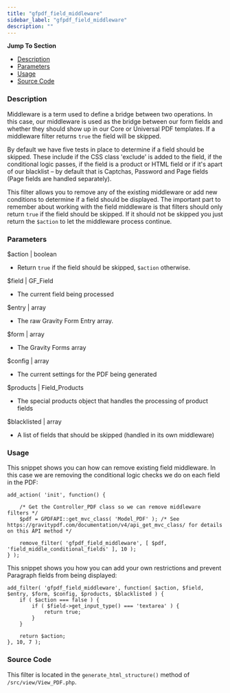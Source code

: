 ```yaml
---
title: "gfpdf_field_middleware"
sidebar_label: "gfpdf_field_middleware"
description: ""
---
```


**Jump To Section**

* [Description](#description)
* [Parameters](#parameters)
* [Usage](#usage)
* [Source Code](#source-code)

### Description 

Middleware is a term used to define a bridge between two operations. In this case, our middleware is used as the bridge between our form fields and whether they should show up in our Core or Universal PDF templates. If a middleware filter returns `true` the field will be skipped.

By default we have five tests in place to determine if a field should be skipped. These include if the CSS class 'exclude' is added to the field, if the conditional logic passes, if the field is a product or HTML field or if it's apart of our blacklist – by default that is Captchas, Password and Page fields (Page fields are handled separately). 

This filter allows you to remove any of the existing middleware or add new conditions to determine if a field should be displayed. The important part to remember about working with the field middleware is that filters should only return `true` if the field should be skipped. If it should not be skipped you just return the `$action` to let the middleware process continue.

### Parameters 

$action | boolean
*  Return `true` if the field should be skipped, `$action` otherwise.

$field | GF_Field
*  The current field being processed

$entry | array
*  The raw Gravity Form Entry array.

$form | array
*  The Gravity Forms array

$config | array
*  The current settings for the PDF being generated

$products | Field_Products
*  The special products object that handles the processing of product fields

$blacklisted | array
*  A list of fields that should be skipped (handled in its own middleware)

### Usage 

This snippet shows you can how can remove existing field middleware. In this case we are removing the conditional logic checks we do on each field in the PDF:

```.language-php
add_action( 'init', function() {

	/* Get the Controller_PDF class so we can remove middleware filters */
	$pdf = GPDFAPI::get_mvc_class( 'Model_PDF' ); /* See https://gravitypdf.com/documentation/v4/api_get_mvc_class/ for details on this API method */

	remove_filter( 'gfpdf_field_middleware', [ $pdf, 'field_middle_conditional_fields' ], 10 );
} );
```

This snippet shows you how you can add your own restrictions and prevent Paragraph fields from being displayed:

```.language-php
add_filter( 'gfpdf_field_middleware', function( $action, $field, $entry, $form, $config, $products, $blacklisted ) {
	if ( $action === false ) {
		if ( $field->get_input_type() === 'textarea' ) {
			return true;
		}
	}

	return $action;
}, 10, 7 );
```

### Source Code 

This filter is located in the `generate_html_structure()` method of `/src/view/View_PDF.php`.